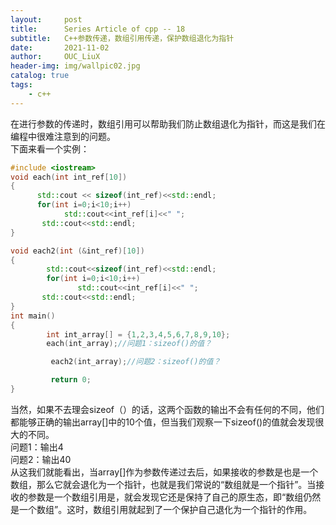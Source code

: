 ```yaml
---
layout:     post
title:      Series Article of cpp -- 18
subtitle:   C++参数传递，数组引用传递，保护数组退化为指针          
date:       2021-11-02
author:     OUC_LiuX
header-img: img/wallpic02.jpg
catalog: true
tags:     
    - c++   
---     
```


在进行参数的传递时，数组引用可以帮助我们防止数组退化为指针，而这是我们在编程中很难注意到的问题。             
下面来看一个实例：          
```c++         
#include <iostream>
void each(int int_ref[10])
{
      std::cout << sizeof(int_ref)<<std::endl;
      for(int i=0;i<10;i++)
            std::cout<<int_ref[i]<<" ";
       std::cout<<std::endl;
}

void each2(int (&int_ref)[10])
{
        std::cout<<sizeof(int_ref)<<std::endl;
        for(int i=0;i<10;i++)
               std::cout<<int_ref[i]<<" ";
       std::cout<<std::endl;
}
int main()
{
        int int_array[] = {1,2,3,4,5,6,7,8,9,10};
        each(int_array);//问题1：sizeof()的值？              

         each2(int_array);//问题2：sizeof()的值？              

         return 0;
}
```         
当然，如果不去理会sizeof（）的话，这两个函数的输出不会有任何的不同，他们都能够正确的输出array[]中的10个值，但当我们观察一下sizeof()的值就会发现很大的不同。            
问题1：输出4           
问题2：输出40           
从这我们就能看出，当array[]作为参数传递过去后，如果接收的参数是也是一个数组，那么它就会退化为一个指针，也就是我们常说的“数组就是一个指针”。当接收的参数是一个数组引用是，就会发现它还是保持了自己的原生态，即“数组仍然是一个数组”。这时，数组引用就起到了一个保护自己退化为一个指针的作用。           